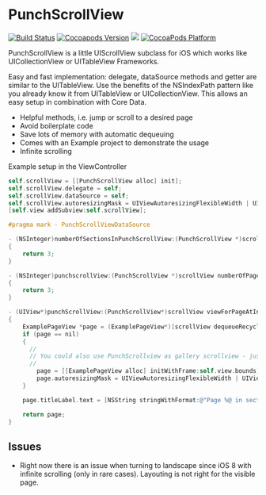 # PunchScrollView
[![Build Status](http://img.shields.io/travis/tapwork/PunchScrollView/master.svg?style=flat)](https://travis-ci.org/tapwork/PunchScrollView)
[![Cocoapods Version](http://img.shields.io/cocoapods/v/PunchScrollView.svg?style=flat)](https://github.com/tapwork/PunchScrollView/blob/master/PunchScrollView.podspec)
[![](http://img.shields.io/cocoapods/l/PunchScrollView.svg?style=flat)](https://github.com/tapwork/PunchScrollView/blob/master/LICENSE)
[![CocoaPods Platform](http://img.shields.io/cocoapods/p/PunchScrollView.svg?style=flat)]()

PunchScrollView is a little UIScrollView subclass for iOS which works like UICollectionView or UITableView Frameworks.
<br>

Easy and fast implementation: delegate, dataSource methods and getter are similar to the UITableView.
Use the benefits of the NSIndexPath pattern like you already know it from UITableView or UICollectionView.
This allows an easy setup in combination with Core Data.

- Helpful methods, i.e. jump or scroll to a desired page
- Avoid boilerplate code
- Save lots of memory with automatic dequeuing
- Comes with an Example project to demonstrate the usage
- Infinite scrolling

Example setup in the ViewController

```  objective-c
self.scrollView = [[PunchScrollView alloc] init];
self.scrollView.delegate = self;
self.scrollView.dataSource = self;
self.scrollView.autoresizingMask = UIViewAutoresizingFlexibleWidth | UIViewAutoresizingFlexibleHeight;
[self.view addSubview:self.scrollView];

#pragma mark - PunchScrollViewDataSource

- (NSInteger)numberOfSectionsInPunchScrollView:(PunchScrollView *)scrollView
{
	return 3;
}

- (NSInteger)punchscrollView:(PunchScrollView *)scrollView numberOfPagesInSection:(NSInteger)section
{
	return 3;
}

- (UIView*)punchScrollView:(PunchScrollView*)scrollView viewForPageAtIndexPath:(NSIndexPath *)indexPath
{
	ExamplePageView *page = (ExamplePageView*)[scrollView dequeueRecycledPage];
	if (page == nil)
	{
      //
      // You could also use PunchScrollview as gallery scrollview - just change the size of the desired view
      //
		page = [[ExamplePageView alloc] initWithFrame:self.view.bounds];
        page.autoresizingMask = UIViewAutoresizingFlexibleWidth | UIViewAutoresizingFlexibleHeight;
	}

	page.titleLabel.text = [NSString stringWithFormat:@"Page %@ in section %@", @(indexPath.row), @(indexPath.section)];

	return page;
}


```
## Issues
* Right now there is an issue when turning to landscape since iOS 8 with infinite scrolling (only in rare cases). Layouting is not right for the visible page.
